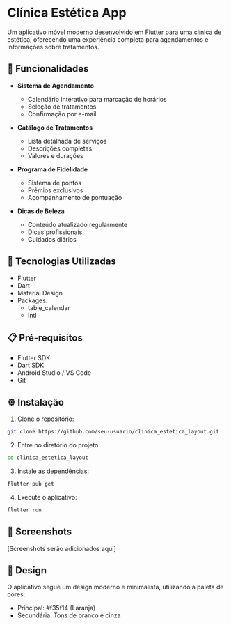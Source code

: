# Clínica Estética App

Um aplicativo móvel moderno desenvolvido em Flutter para uma clínica de estética, oferecendo uma experiência completa para agendamentos e informações sobre tratamentos.

## 📱 Funcionalidades

- **Sistema de Agendamento**
  - Calendário interativo para marcação de horários
  - Seleção de tratamentos
  - Confirmação por e-mail

- **Catálogo de Tratamentos**
  - Lista detalhada de serviços
  - Descrições completas
  - Valores e durações

- **Programa de Fidelidade**
  - Sistema de pontos
  - Prêmios exclusivos
  - Acompanhamento de pontuação

- **Dicas de Beleza**
  - Conteúdo atualizado regularmente
  - Dicas profissionais
  - Cuidados diários

## 🚀 Tecnologias Utilizadas

- Flutter
- Dart
- Material Design
- Packages:
  - table_calendar
  - intl

## 📋 Pré-requisitos

- Flutter SDK
- Dart SDK
- Android Studio / VS Code
- Git

## ⚙️ Instalação

1. Clone o repositório:
```bash
git clone https://github.com/seu-usuario/clinica_estetica_layout.git
```

2. Entre no diretório do projeto:
```bash
cd clinica_estetica_layout
```

3. Instale as dependências:
```bash
flutter pub get
```

4. Execute o aplicativo:
```bash
flutter run
```

## 📱 Screenshots

[Screenshots serão adicionados aqui]

## 🎨 Design

O aplicativo segue um design moderno e minimalista, utilizando a paleta de cores:
- Principal: #f35f14 (Laranja)
- Secundária: Tons de branco e cinza

